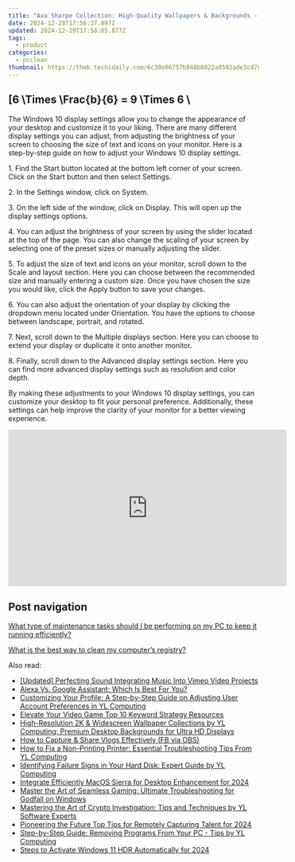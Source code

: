 ```yaml
---
title: "Ava Sharpe Collection: High-Quality Wallpapers & Backgrounds - YL Computing's Expertise in Custom Graphics"
date: 2024-12-28T17:56:37.097Z
updated: 2024-12-29T17:58:05.877Z
tags:
  - product
categories:
  - pcclean
thumbnail: https://thmb.techidaily.com/6c30e06757b848b8822a0592ade3cd707135548fc958e44df6b196388e83adbe.jpg
---
```


## \[6 \Times \Frac{b}{6} = 9 \Times 6 \

The Windows 10 display settings allow you to change the appearance of your desktop and customize it to your liking. There are many different display settings you can adjust, from adjusting the brightness of your screen to choosing the size of text and icons on your monitor. Here is a step-by-step guide on how to adjust your Windows 10 display settings. 

1\. Find the Start button located at the bottom left corner of your screen. Click on the Start button and then select Settings.

2\. In the Settings window, click on System.

3\. On the left side of the window, click on Display. This will open up the display settings options. 

4\. You can adjust the brightness of your screen by using the slider located at the top of the page. You can also change the scaling of your screen by selecting one of the preset sizes or manually adjusting the slider.

5\. To adjust the size of text and icons on your monitor, scroll down to the Scale and layout section. Here you can choose between the recommended size and manually entering a custom size. Once you have chosen the size you would like, click the Apply button to save your changes.

6\. You can also adjust the orientation of your display by clicking the dropdown menu located under Orientation. You have the options to choose between landscape, portrait, and rotated.

7\. Next, scroll down to the Multiple displays section. Here you can choose to extend your display or duplicate it onto another monitor.

8\. Finally, scroll down to the Advanced display settings section. Here you can find more advanced display settings such as resolution and color depth. 

By making these adjustments to your Windows 10 display settings, you can customize your desktop to fit your personal preference. Additionally, these settings can help improve the clarity of your monitor for a better viewing experience.

<!-- affiliate ads begin -->
<iframe width="560" height="315" src="https://www.youtube.com/embed/d-COuhPT5mk?si=wLZU6jkkAdJuAn6h" title="YouTube video player" frameborder="0" allow="accelerometer; autoplay; clipboard-write; encrypted-media; gyroscope; picture-in-picture; web-share" referrerpolicy="strict-origin-when-cross-origin" allowfullscreen></iframe>
<!-- affiliate ads end -->

## Post navigation

[What type of maintenance tasks should I be performing on my PC to keep it running efficiently?](https://tools.techidaily.com/pcclean/products/)

[What is the best way to clean my computer’s registry?](https://tools.techidaily.com/pcclean/products/)

<ins class="adsbygoogle"
     style="display:block"
     data-ad-format="autorelaxed"
     data-ad-client="ca-pub-7571918770474297"
     data-ad-slot="1223367746"></ins>

<ins class="adsbygoogle"
     style="display:block"
     data-ad-client="ca-pub-7571918770474297"
     data-ad-slot="8358498916"
     data-ad-format="auto"
     data-full-width-responsive="true"></ins>

<span class="atpl-alsoreadstyle">Also read:</span>
<div><ul>
<li><a href="https://vimeo-videos.techidaily.com/updated-perfecting-sound-integrating-music-into-vimeo-video-projects/"><u>[Updated] Perfecting Sound Integrating Music Into Vimeo Video Projects</u></a></li>
<li><a href="https://tech-recovery.techidaily.com/alexa-vs-google-assistant-which-is-best-for-you/"><u>Alexa Vs. Google Assistant: Which Is Best For You?</u></a></li>
<li><a href="https://win-hot.techidaily.com/customizing-your-profile-a-step-by-step-guide-on-adjusting-user-account-preferences-in-yl-computing/"><u>Customizing Your Profile: A Step-by-Step Guide on Adjusting User Account Preferences in YL Computing</u></a></li>
<li><a href="https://youtube-tips.techidaily.com/te-your-video-game-top-10-keyword-strategy-resources/"><u>Elevate Your Video Game Top 10 Keyword Strategy Resources</u></a></li>
<li><a href="https://win-hot.techidaily.com/high-resolution-2k-and-widescreen-wallpaper-collections-by-yl-computing-premium-desktop-backgrounds-for-ultra-hd-displays/"><u>High-Resolution 2K & Widescreen Wallpaper Collections by YL Computing: Premium Desktop Backgrounds for Ultra HD Displays</u></a></li>
<li><a href="https://facebook-video-recording.techidaily.com/how-to-capture-and-share-vlogs-effectively-fb-via-obs/"><u>How to Capture & Share Vlogs Effectively (FB via OBS)</u></a></li>
<li><a href="https://win-hot.techidaily.com/how-to-fix-a-non-printing-printer-essential-troubleshooting-tips-from-yl-computing/"><u>How to Fix a Non-Printing Printer: Essential Troubleshooting Tips From YL Computing</u></a></li>
<li><a href="https://win-hot.techidaily.com/identifying-failure-signs-in-your-hard-disk-expert-guide-by-yl-computing/"><u>Identifying Failure Signs in Your Hard Disk: Expert Guide by YL Computing</u></a></li>
<li><a href="https://extra-guidance.techidaily.com/integrate-efficiently-macos-sierra-for-desktop-enhancement-for-2024/"><u>Integrate Efficiently MacOS Sierra for Desktop Enhancement for 2024</u></a></li>
<li><a href="https://win-solutions.techidaily.com/master-the-art-of-seamless-gaming-ultimate-troubleshooting-for-godfall-on-windows/"><u>Master the Art of Seamless Gaming: Ultimate Troubleshooting for Godfall on Windows</u></a></li>
<li><a href="https://win-hot.techidaily.com/mastering-the-art-of-crypto-investigation-tips-and-techniques-by-yl-software-experts/"><u>Mastering the Art of Crypto Investigation: Tips and Techniques by YL Software Experts</u></a></li>
<li><a href="https://screen-video-capture.techidaily.com/pioneering-the-future-top-tips-for-remotely-capturing-talent-for-2024/"><u>Pioneering the Future Top Tips for Remotely Capturing Talent for 2024</u></a></li>
<li><a href="https://win-hot.techidaily.com/step-by-step-guide-removing-programs-from-your-pc-tips-by-yl-computing/"><u>Step-by-Step Guide: Removing Programs From Your PC - Tips by YL Computing</u></a></li>
<li><a href="https://extra-skills.techidaily.com/steps-to-activate-windows-11-hdr-automatically-for-2024/"><u>Steps to Activate Windows 11 HDR Automatically for 2024</u></a></li>
</ul></div>

